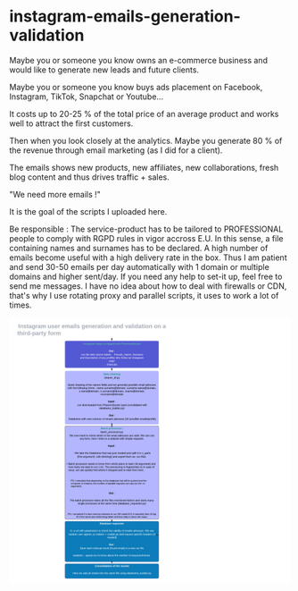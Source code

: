# instagram-emails-generation-validation

Maybe you or someone you know owns an e-commerce business and would like to generate new leads and future clients. 

Maybe you or someone you know buys ads placement on Facebook, Instagram, TikTok, Snapchat or Youtube... 

It costs up to 20-25 % of the total price of an average product and works well to attract the first customers.

Then when you look closely at the analytics. Maybe you generate 80 % of the revenue through email marketing (as I did for a client). 

The emails shows new products, new affiliates, new collaborations, fresh blog content and thus drives traffic + sales.

"We need more emails !"

It is the goal of the scripts I uploaded here. 


Be responsible : The service-product has to be tailored to PROFESSIONAL people to comply with RGPD rules in vigor accross E.U. In this sense, a file containing names and                          surnames has to be declared.
                 A high number of emails become useful with a high delivery rate in the box. Thus I am patient and send 30-50 emails per day automatically with 1 domain 
                 or multiple domains and higher sent/day. If you need any help to set-it up, feel free to send me messages. I have no idea about how to deal with firewalls or    CDN, that's why I use rotating proxy and parallel scripts, it uses to work a lot of times.
         
         
![Diagramme de séquence](https://github.com/JeremieDec/instagram-emails-generation-validation/blob/main/diagram.png)

        
        
